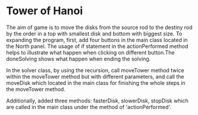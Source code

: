 # Tower of Hanoi

The aim of game is to move the disks from the source rod to the destiny rod by the order in a top with smallest disk and bottom with biggest size. To expanding the program, first, add four buttons in the main class located in the North panel. The usage of if statement in the actionPerformed method helps to illustrate what happen when clicking on different button.The doneSolving shows what happen when ending the solving.

In the solver class, by using the recursion, call moveTower method twice within the moveTower method but with  different parameters, and call the moveDisk which located in the main class for finishing the whole steps in the moveTower method. 

Additionally, added three methods: fasterDisk, slowerDisk, stopDisk which are called in the main class under the method of 'actionPerformed'.
